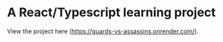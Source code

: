 # A React/Typescript learning project

View the project here (https://guards-vs-assassins.onrender.com/).
